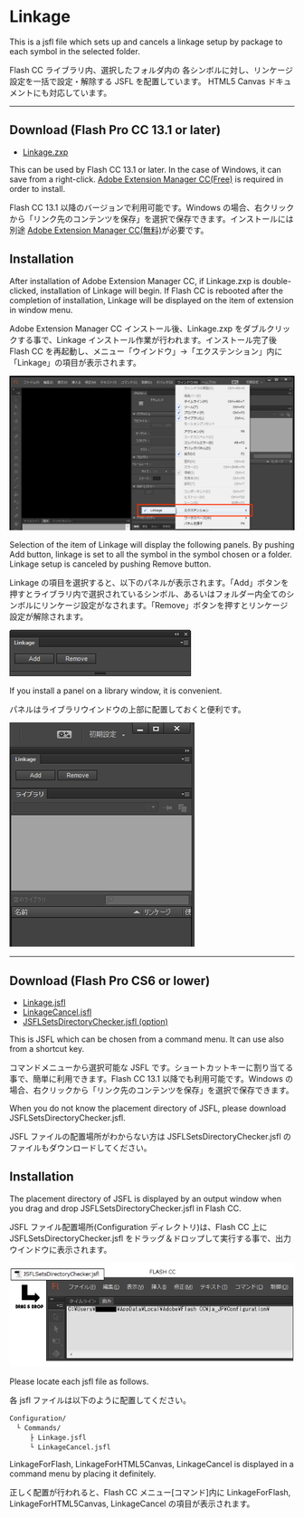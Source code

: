 Linkage
=======

This is a jsfl file which sets up and cancels a linkage setup by package to each symbol in the selected folder.

Flash CC ライブラリ内、選択したフォルダ内の 各シンボルに対し、リンケージ設定を一括で設定・解除する JSFL を配置しています。
HTML5 Canvas ドキュメントにも対応しています。

---
## Download (Flash Pro CC 13.1 or later)

* [Linkage.zxp](https://raw.github.com/siratama/Linkage/master/download/Linkage.zxp)

This can be used by Flash CC 13.1 or later. In the case of Windows, it can save from a right-click. [Adobe Extension Manager CC(Free)](http://www.adobe.com/jp/exchange/em_download/) is required in order to install. 

Flash CC 13.1 以降のバージョンで利用可能です。Windows の場合、右クリックから「リンク先のコンテンツを保存」を選択で保存できます。インストールには別途 [Adobe Extension Manager CC(無料)](http://www.adobe.com/jp/exchange/em_download/)が必要です。

## Installation

After installation of Adobe Extension Manager CC, if Linkage.zxp is double-clicked, installation of Linkage will begin. If Flash CC is rebooted after the completion of installation, Linkage will be displayed on the item of extension in window menu. 

Adobe Extension Manager CC インストール後、Linkage.zxp をダブルクリックする事で、Linkage インストール作業が行われます。インストール完了後 Flash CC を再起動し、メニュー「ウインドウ」->「エクステンション」内に「Linkage」の項目が表示されます。

![window - extension - Linkage](img/extension1.png)

Selection of the item of Linkage will display the following panels. By pushing Add button, linkage is set to all the symbol in the symbol chosen or a folder. Linkage setup is canceled by pushing Remove button.

Linkage の項目を選択すると、以下のパネルが表示されます。「Add」ボタンを押すとライブラリ内で選択されているシンボル、あるいはフォルダー内全てのシンボルにリンケージ設定がなされます。「Remove」ボタンを押すとリンケージ設定が解除されます。

![Linkage Panel](img/extension2.png)

If you install a panel on a library window, it is convenient. 

パネルはライブラリウインドウの上部に配置しておくと便利です。

![Linkage Panel Docking](img/extension3.png)

---
## Download (Flash Pro CS6 or lower)

* [Linkage.jsfl](https://raw.github.com/siratama/Linkage/master/download/Linkage.jsfl)
* [LinkageCancel.jsfl](https://raw.github.com/siratama/Linkage/master/download/LinkageCancel.jsfl)
* [JSFLSetsDirectoryChecker.jsfl (option)](https://raw.github.com/siratama/Linkage/master/download/JSFLSetsDirectoryChecker.jsfl)

This is JSFL which can be chosen from a command menu. It can use also from a shortcut key. 

コマンドメニューから選択可能な JSFL です。ショートカットキーに割り当てる事で、簡単に利用できます。Flash CC 13.1 以降でも利用可能です。Windows の場合、右クリックから「リンク先のコンテンツを保存」を選択で保存できます。

When you do not know the placement directory of JSFL, please download JSFLSetsDirectoryChecker.jsfl.

JSFL ファイルの配置場所がわからない方は JSFLSetsDirectoryChecker.jsfl のファイルもダウンロードしてください。

## Installation

The placement directory of JSFL is displayed by an output window when you drag and drop JSFLSetsDirectoryChecker.jsfl in Flash CC.

JSFL ファイル配置場所(Configuration ディレクトリ)は、Flash CC 上に JSFLSetsDirectoryChecker.jsfl をドラッグ＆ドロップして実行する事で、出力ウインドウに表示されます。

![Configuration Directory](img/config_directory.png)

Please locate each jsfl file as follows.

各 jsfl ファイルは以下のように配置してください。

	Configuration/
	　└ Commands/
	　　　├ Linkage.jsfl
	　　　└ LinkageCancel.jsfl

LinkageForFlash, LinkageForHTML5Canvas, LinkageCancel is displayed in a command menu by placing it definitely.

正しく配置が行われると、Flash CC メニュー[コマンド]内に LinkageForFlash, LinkageForHTML5Canvas, LinkageCancel の項目が表示されます。